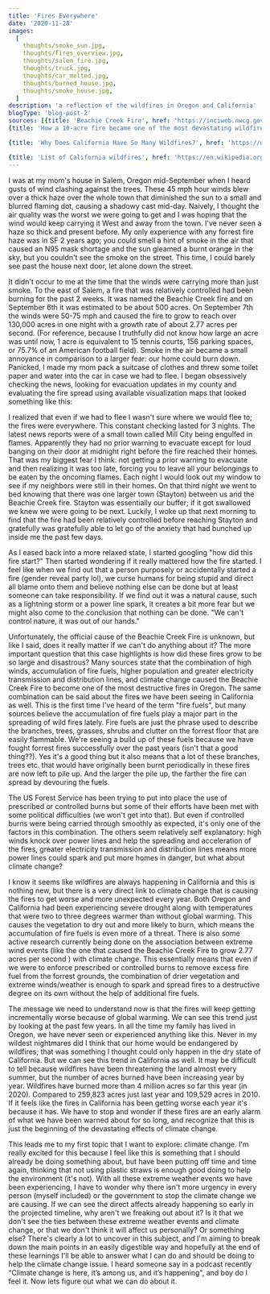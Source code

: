 ```yaml
---
title: 'Fires Everywhere'
date: '2020-11-28'
images:
  [
    thoughts/smoke_sun.jpg,
    thoughts/fires_overview.jpg,
    thoughts/salem_fire.jpg,
    thoughts/truck.jpg,
    thoughts/car_melted.jpg,
    thoughts/burned_house.jpg,
    thoughts/smoke_house.jpg,
  ]
description: 'a reflection of the wildfires in Oregon and California'
blogType: 'blog-post-2'
sources: [{title: 'Beachie Creek Fire', href: 'https://inciweb.nwcg.gov/incident/7001/'},
{title: 'How a 10-acre fire became one of the most devastating wildfires in Oregon history', href: 'https://www.kgw.com/article/news/investigations/beachie-creek-devastating-wildfires-oregon-history/283-d5f85ea2-9aee-4480-b486-f35027c82458'},

{title: 'Why Does California Have So Many Wildfires?', href: 'https://www.nytimes.com/article/why-does-california-have-wildfires.html'},

{title: 'List of California wildfires', href: 'https://en.wikipedia.org/wiki/List_of_California_wildfires'} ]
---
```


I was at my mom's house in Salem, Oregon mid-September when I heard gusts of wind clashing against the trees. These 45 mph hour winds blew over a thick haze over the whole town that diminished the sun to a small and blurred flaming dot, causing a shadowy cast mid-day. Naively, I thought the air quality was the worst we were going to get and I was hoping that the wind would keep carrying it West and away from the town. I've never seen a haze so thick and present before. My only experience with any forrest fire haze was in SF 2 years ago; you could smell a hint of smoke in the air that caused an N95 mask shortage and the sun gleamed a burnt orange in the sky, but you couldn't see the smoke on the street. This time, I could barely see past the house next door, let alone down the street.

It didn't occur to me at the time that the winds were carrying more than just smoke. To the east of Salem, a fire that was relatively controlled had been burning for the past 2 weeks. It was named the Beachie Creek fire and on September 6th it was estimated to be about 500 acres. On September 7th the winds were 50-75 mph and caused the fire to grow to reach over 130,000 acres in one night with a growth rate of about 2.77 acres per second. (For reference, because I truthfully did not know how large an acre was until now, 1 acre is equivalent to 15 tennis courts, 156 parking spaces, or 75.7% of an American football field). Smoke in the air became a small annoyance in comparison to a larger fear: our home could burn down. Panicked, I made my mom pack a suitcase of clothes and threw some toilet paper and water into the car in case we had to flee. I began obsessively checking the news, looking for evacuation updates in my county and evaluating the fire spread using available visualization maps that looked something like this:

I realized that even if we had to flee I wasn't sure where we would flee to; the fires were everywhere.
This constant checking lasted for 3 nights. The latest news reports were of a small town called Mill City being engulfed in flames. Apparently they had no prior warning to evacuate except for loud banging on their door at midnight right before the fire reached their homes. That was my biggest fear I think: not getting a prior warning to evacuate and then realizing it was too late, forcing you to leave all your belongings to be eaten by the oncoming flames. Each night I would look out my window to see if my neighbors were still in their homes. On that third night we went to bed knowing that there was one larger town (Stayton) between us and the Beachie Creek fire. Stayton was essentially our buffer; if it got swallowed we knew we were going to be next. Luckily, I woke up that next morning to find that the fire had been relatively controlled before reaching Stayton and gratefully was gratefully able to let go of the anxiety that had bunched up inside me the past few days.

As I eased back into a more relaxed state, I started googling "how did this fire start?" Then started wondering if it really mattered how the fire started. I feel like when we find out that a person purposely or accidentally started a fire (gender reveal party lol), we curse humans for being stupid and direct all blame onto them and believe nothing else can be done but at least someone can take responsibility. If we find out it was a natural cause, such as a lightning storm or a power line spark, it creates a bit more fear but we might also come to the conclusion that nothing can be done. "We can't control nature, it was out of our hands."

Unfortunately, the official cause of the Beachie Creek Fire is unknown, but like I said, does it really matter if we can't do anything about it? The more important question that this case highlights is how did these fires grow to be so large and disastrous? Many sources state that the combination of high winds, accumulation of fire fuels, higher population and greater electricity transmission and distribution lines, and climate change caused the Beachie Creek Fire to become one of the most destructive fires in Oregon. The same combination can be said about the fires we have been seeing in California as well. This is the first time I've heard of the term "fire fuels", but many sources believe the accumulation of fire fuels play a major part in the spreading of wild fires lately. Fire fuels are just the phrase used to describe the branches, trees, grasses, shrubs and clutter on the forrest floor that are easily flammable. We're seeing a build up of these fuels because we have fought forrest fires successfully over the past years (isn't that a good thing??). Yes it's a good thing but it also means that a lot of these branches, trees etc. that would have originally been burnt periodically in these fires are now left to pile up. And the larger the pile up, the farther the fire can spread by devouring the fuels.

The US Forest Service has been trying to put into place the use of prescribed or controlled burns but some of their efforts have been met with some political difficulties (we won't get into that). But even if controlled burns were being carried through smoothly as expected, it's only one of the factors in this combination. The others seem relatively self explanatory: high winds knock over power lines and help the spreading and acceleration of the fires, greater electricity transmission and distribution lines means more power lines could spark and put more homes in danger, but what about climate change?

I know it seems like wildfires are always happening in California and this is nothing new, but there is a very direct link to climate change that is causing the fires to get worse and more unexpected every year. Both Oregon and California had been experiencing severe drought along with temperatures that were two to three degrees warmer than without global warming. This causes the vegetation to dry out and more likely to burn, which means the accumulation of fire fuels is even more of a threat. There is also some active research currently being done on the association between extreme wind events (like the one that caused the Beachie Creek Fire to grow 2.77 acres per second ) with climate change. This essentially means that even if we were to enforce prescribed or controlled burns to remove excess fire fuel from the forrest grounds, the combination of drier vegetation and extreme winds/weather is enough to spark and spread fires to a destructive degree on its own without the help of additional fire fuels.

The message we need to understand now is that the fires will keep getting incrementally worse because of global warming. We can see this trend just by looking at the past few years. In all the time my family has lived in Oregon, we have never seen or experienced anything like this. Never in my wildest nightmares did I think that our home would be endangered by wildfires; that was something I thought could only happen in the dry state of California. But we can see this trend in California as well. It may be difficult to tell because wildfires have been threatening the land almost every summer, but the number of acres burned have been increasing year by year. Wildfires have burned more than 4 million acres so far this year (in 2020). Compared to 259,823 acres just last year and 109,529 acres in 2010. If it feels like the fires in California has been getting worse each year it's because it has. We have to stop and wonder if these fires are an early alarm of what we have been warned about for so long, and recognize that this is just the beginning of the devastating effects of climate change.

This leads me to my first topic that I want to explore: climate change. I'm really excited for this because I feel like this is something that I should already be doing something about, but have been putting off time and time again, thinking that not using plastic straws is enough good doing to help the environment (it's not). With all these extreme weather events we have been experiencing, I have to wonder why there isn't more urgency in every person (myself included) or the government to stop the climate change we are causing. If we can see the direct affects already happening so early in the projected timeline, why aren't we freaking out about it? Is it that we don't see the ties between these extreme weather events and climate change, or that we don't think it will affect us personally? Or something else? There's clearly a lot to uncover in this subject, and I'm aiming to break down the main points in an easily digestible way and hopefully at the end of these learnings I'll be able to answer what I can do and should be doing to help the climate change issue. I heard someone say in a podcast recently “Climate change is here, it’s among us, and it’s happening", and boy do I feel it. Now lets figure out what we can do about it.

